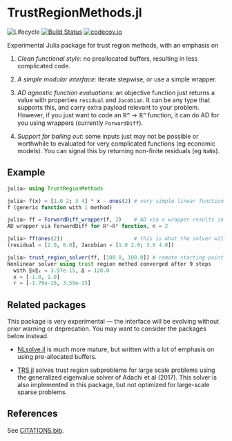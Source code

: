 # TrustRegionMethods.jl

![Lifecycle](https://img.shields.io/badge/lifecycle-experimental-orange.svg)<!--
![Lifecycle](https://img.shields.io/badge/lifecycle-maturing-blue.svg)
![Lifecycle](https://img.shields.io/badge/lifecycle-stable-green.svg)
![Lifecycle](https://img.shields.io/badge/lifecycle-retired-orange.svg)
![Lifecycle](https://img.shields.io/badge/lifecycle-archived-red.svg)
![Lifecycle](https://img.shields.io/badge/lifecycle-dormant-blue.svg) -->
[![Build Status](https://travis-ci.com/tpapp/TrustRegionMethods.jl.svg?branch=master)](https://travis-ci.com/tpapp/TrustRegionMethods.jl)
[![codecov.io](http://codecov.io/github/tpapp/TrustRegionMethods.jl/coverage.svg?branch=master)](http://codecov.io/github/tpapp/TrustRegionMethods.jl?branch=master)

Experimental Julia package for trust region methods, with an emphasis on

1. *Clean functional style*: no preallocated buffers, resulting in less complicated code.

2. *A simple modular interface*: iterate stepwise, or use a simple wrapper.

3. *AD agnostic function evaluations*: an objective function just returns a value with properties `residual` and `Jacobian`. It can be any type that supports this, and carry extra payload relevant to your problem. However, if you just want to code an ℝⁿ → ℝⁿ function, it can do AD for you using wrappers (currently `ForwardDiff`).

4. *Support for bailing out*: some inputs just may not be possible or worthwhile to evaluated for very complicated functions (eg economic models). You can signal this by returning non-finite residuals (eg `NaN`s).

## Example

```julia
julia> using TrustRegionMethods

julia> f(x) = [1.0 2; 3 4] * x - ones(2) # very simple linear function
f (generic function with 1 method)

julia> ff = ForwardDiff_wrapper(f, 2)    # AD via a wrapper results in a callable
AD wrapper via ForwardDiff for ℝⁿ→ℝⁿ function, n = 2

julia> ff(ones(2))                       # this is what the solver will need
(residual = [2.0, 6.0], Jacobian = [1.0 2.0; 3.0 4.0])

julia> trust_region_solver(ff, [100.0, 100.0]) # remote starting point
Nonlinear solver using trust region method converged after 9 steps
  with ‖x‖₂ = 3.97e-15, Δ = 128.0
  x = [-1.0, 1.0]
  r = [-1.78e-15, 3.55e-15]
```

## Related packages

This package is very experimental — the interface will be evolving without prior warning or deprecation. You may want to consider the packages below instead.

- [NLsolve.jl](https://github.com/JuliaNLSolvers/NLsolve.jl) is much more mature, but written with a lot of emphasis on using pre-allocated buffers.

- [TRS.jl](https://github.com/oxfordcontrol/TRS.jl) solves trust region subproblems for large scale problems using the generalized eigenvalue solver of Adachi et al (2017). This solver is also implemented in this package, but not optimized for large-scale sparse problems.

## References

See [CITATIONS.bib](CITATIONS.bib).
